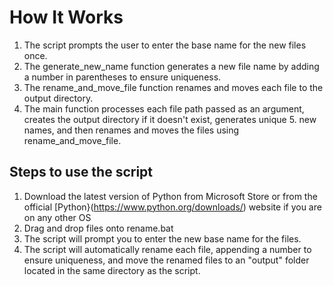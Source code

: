 # How It Works
1. The script prompts the user to enter the base name for the new files once.
2. The generate_new_name function generates a new file name by adding a number in parentheses to ensure uniqueness.
3. The rename_and_move_file function renames and moves each file to the output directory.
4. The main function processes each file path passed as an argument, creates the output directory if it doesn't exist, generates unique 5. new names, and then renames and moves the files using rename_and_move_file.

## Steps to use the script
1. Download the latest version of Python from Microsoft Store or from the official  [Python}(https://www.python.org/downloads/) website if you are on any other OS
2. Drag and drop files onto rename.bat
3. The script will prompt you to enter the new base name for the files.
4. The script will automatically rename each file, appending a number to ensure uniqueness, and move the renamed files to an "output" folder located in the same directory as the script.

